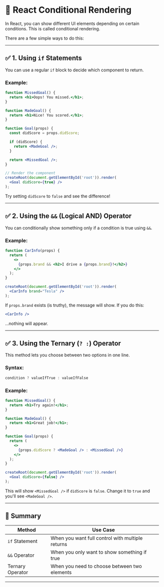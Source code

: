 # 🚀 React Conditional Rendering 
In React, you can show different UI elements depending on certain conditions. This is called conditional rendering.

There are a few simple ways to do this:

---

## ✅ 1. Using `if` Statements
You can use a regular `if` block to decide which component to return.

### Example:

```jsx
function MissedGoal() {
  return <h1>Oops! You missed.</h1>;
}

function MadeGoal() {
  return <h1>Nice! You scored.</h1>;
}

function Goal(props) {
  const didScore = props.didScore;

  if (didScore) {
    return <MadeGoal />;
  }

  return <MissedGoal />;
}

// Render the component
createRoot(document.getElementById('root')).render(
  <Goal didScore={true} />
);
```

Try setting `didScore` to `false` and see the difference!

---

## ✅ 2. Using the `&&` (Logical AND) Operator
You can conditionally show something only if a condition is true using `&&`.

### Example:
```jsx
function CarInfo(props) {
  return (
    <>
      {props.brand && <h2>I drive a {props.brand}!</h2>}
    </>
  );
}

createRoot(document.getElementById('root')).render(
  <CarInfo brand="Tesla" />
);
```

If `props.brand` exists (is truthy), the message will show.
If you do this:

```jsx
<CarInfo />
```
…nothing will appear.

---

## ✅ 3. Using the Ternary (`? :`) Operator
This method lets you choose between two options in one line.


### Syntax:
```jsx
condition ? valueIfTrue : valueIfFalse
```

### Example:
```jsx
function MissedGoal() {
  return <h1>Try again!</h1>;
}

function MadeGoal() {
  return <h1>Great job!</h1>;
}

function Goal(props) {
  return (
    <>
      {props.didScore ? <MadeGoal /> : <MissedGoal />}
    </>
  );
}

createRoot(document.getElementById('root')).render(
  <Goal didScore={false} />
);
```

This will show `<MissedGoal />` if `didScore` is `false`. Change it to `true` and you'll see `<MadeGoal />`.

---

## 🔁 Summary

| Method           | Use Case                                         |
| ---------------- | ------------------------------------------------ |
| `if` Statement   | When you want full control with multiple returns |
| `&&` Operator    | When you only want to show something if true     |
| Ternary Operator | When you need to choose between two elements     |

----